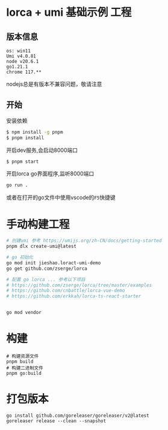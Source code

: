 # lorca + umi 基础示例 工程

## 版本信息
```
os: win11
Umi v4.0.81
node v20.6.1
go1.21.1
chrome 117.**
```
nodejs总是有版本不兼容问题，敬请注意

## 开始

安装依赖

```bash
$ npm install -g pnpm
$ pnpm install
```

开启dev服务,会启动8000端口

```bash
$ pnpm start
```

开启lorca go界面程序,监听8000端口

```bash
go run .
```

或者在打开的go文件中使用vscode的`F5`快捷键


# 手动构建工程
```bash
# 创建umi 参考 https://umijs.org/zh-CN/docs/getting-started
pnpm dlx create-umi@latest

# go 初始化
go mod init jieshao.loract-umi-demo
go get github.com/zserge/lorca

# 配置 go lorca ... 参考以下项目
# https://github.com/zserge/lorca/tree/master/examples
# https://github.com/cnbattle/lorca-vue-demo
# https://github.com/erkkah/lorca-ts-react-starter


go mod vendor
```

# 构建
```shell
# 构建资源文件
pnpm build
# 构建二进制文件
pnpm go:build
```

# 打包版本
```shell
go install github.com/goreleaser/goreleaser/v2@latest
goreleaser release --clean --snapshot
```